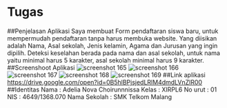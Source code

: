 # Tugas
##Penjelasan Aplikasi 
Saya membuat Form pendaftaran siswa baru, untuk mempermudah pendaftaran tanpa harus membuka website. 
Yang diisikan adalah Nama, Asal sekolah, Jenis kelamin, Agama dan Jurusan yang ingin dipilih. 
Deteksi keselahan berada pada nama dan asal sekolah, untuk nama yaitu minimal harus 5 karakter, asal sekolah minimal harus 9 karakter. 
##Screenshoot Aplikasi
![screenshot 165](https://cloud.githubusercontent.com/assets/22116237/18415446/00d00854-781d-11e6-8633-f6971baa03cc.png)
![screenshot 166](https://cloud.githubusercontent.com/assets/22116237/18415447/01198dda-781d-11e6-8612-95ce1d039cd8.png)
![screenshot 167](https://cloud.githubusercontent.com/assets/22116237/18415448/017cdfb6-781d-11e6-838f-0dd069b177d3.png)
![screenshot 168](https://cloud.githubusercontent.com/assets/22116237/18415450/01b47282-781d-11e6-937a-e0c7d17a5b1f.png)
![screenshot 169](https://cloud.githubusercontent.com/assets/22116237/18415449/01b26956-781d-11e6-947e-b7a9b2a4ad83.png)
##Link aplikasi
https://drive.google.com/open?id=0B5hlBPjsjedLRlM4dmdLVnZlR00
##Identitas
Nama : Adelia Nova Choirunnnissa
Kelas : XIRPL6
No urut : 01
NIS : 4649/1368.070
Nama Sekolah : SMK Telkom Malang
